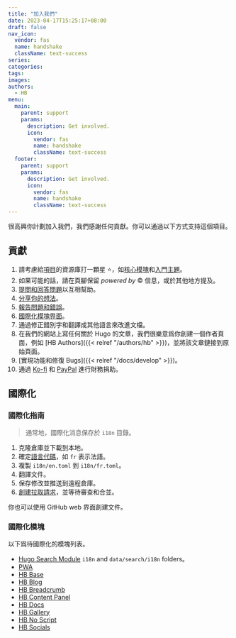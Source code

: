 ```yaml
---
title: "加入我們"
date: 2023-04-17T15:25:17+08:00
draft: false
nav_icon:
  vendor: fas
  name: handshake
  className: text-success
series:
categories:
tags:
images:
authors:
  - HB
menu:
  main:
    parent: support
    params:
      description: Get involved.
      icon:
        vendor: fas
        name: handshake
        className: text-success
  footer:
    parent: support
    params:
      description: Get involved.
      icon:
        vendor: fas
        name: handshake
        className: text-success
---
```


很高興你計劃加入我們，我們感謝任何貢獻。你可以通過以下方式支持這個項目。

<!--more-->

## 貢獻

1. 請考慮給[項目](https://github.com/hbstack)的資源庫打一顆星 :star:，如[核心模塊](https://github.com/hbstack/hb)和[入門主題](https://github.com/hbstack/theme)。
2. 如果可能的話，請在頁腳保留 _powered by_ :copyright: 信息，或於其他地方提及。
3. [提問和回答問題](https://github.com/orgs/hbstack/discussions/)以互相幫助。
4. [分享你的想法](https://github.com/orgs/hbstack/discussions/new?category=ideas)。
5. [報告問題和錯誤](https://github.com/orgs/hbstack/discussions/new?category=issues-and-bugs)。
6. [國際化模塊界面](#國際化)。
7. 通過修正錯別字和翻譯成其他語言來改進文檔。
8. 在我們的網站上寫任何關於 Hugo 的文章，我們很樂意爲你創建一個作者頁面，例如 [HB Authors]({{< relref "/authors/hb" >}})，並將該文章鏈接到原始頁面。
9. [實現功能和修復 Bugs]({{< relref "/docs/develop" >}})。
10. 通過 [Ko-fi](https://ko-fi.com/razonyang) 和 [PayPal](https://www.paypal.com/paypalme/razonyang) 進行財務捐助。

## 國際化

### 國際化指南

> 通常地，國際化消息保存於 `i18n` 目錄。

1. 克隆倉庫並下載到本地。
1. 確定[語言代碼](https://en.wikipedia.org/wiki/List_of_ISO_639-1_codes)，如 `fr` 表示法語。
1. 複製 `i18n/en.toml` 到 `i18n/fr.toml`。
1. 翻譯文件。
1. 保存修改並推送到遠程倉庫。
1. [創建拉取請求](https://docs.github.com/zh/pull-requests/collaborating-with-pull-requests/proposing-changes-to-your-work-with-pull-requests/creating-a-pull-request-from-a-fork)，並等待審查和合並。

你也可以使用 GitHub web 界面創建文件。

### 國際化模塊

以下爲待國際化的模塊列表。

- [Hugo Search Module](https://github.com/hugomods/search) `i18n` and `data/search/i18n` folders。
- [PWA](https://github.com/hugomods/pwa)
- [HB Base](https://github.com/hbstack/base)
- [HB Blog](https://github.com/hbstack/blog)
- [HB Breadcrumb](https://github.com/hbstack/breadcrumb)
- [HB Content Panel](https://github.com/hbstack/content-panel)
- [HB Docs](https://github.com/hbstack/docs)
- [HB Gallery](https://github.com/hbstack/gallery)
- [HB No Script](https://github.com/hbstack/noscript)
- [HB Socials](https://github.com/hbstack/socials)
